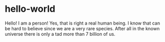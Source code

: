 # hello-world
Hello!
I am a person! Yes, that is right a real human being. I know that can be hard to believe since we are a very rare species. After all in the known universe there is only a tad more than 7 billion of us.
